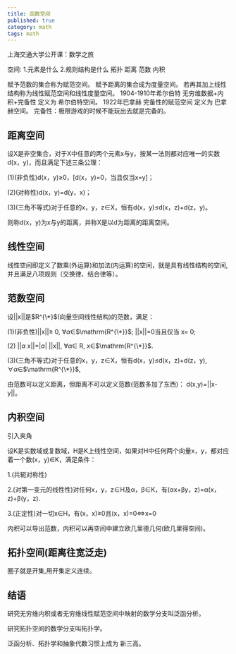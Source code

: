 ```yaml
---
title: 函数空间
published: true
category: math
tags: math
---
```

上海交通大学公开课：数学之旅

空间: 1.元素是什么 2.规则结构是什么
拓扑 距离 范数 内积

赋予范数的集合称为赋范空间。
赋予距离的集合成为度量空间。
若再其加上线性结构称为线性赋范空间和线性度量空间。
1904-1910年希尔伯特 无穷维数据+内积+完备性 定义为 希尔伯特空间。
1922年巴拿赫 完备性的赋范空间 定义为 巴拿赫空间。
完备性：极限游戏的时候不能玩出去就是完备的。

## 距离空间

设X是非空集合，对于X中任意的两个元素x与y，按某一法则都对应唯一的实数d(x，y)，而且满足下述三条公理：

(1)(非负性)d(x，y)≥0，[d(x，y)=0，当且仅当x=y]；

(2)(对称性)d(x，y)=d(y，x)；

(3)(三角不等式)对于任意的x，y，z∈X，恒有d(x，y)≤d(x，z)+d(z，y)。

则称d(x，y)为x与y的距离，并称X是以d为距离的距离空间。

## 线性空间

线性空间即定义了数乘(外运算)和加法(内运算)的空间，就是具有线性结构的空间, 并且满足八项规则（交换律、结合律等）。

## 范数空间

设||x||是$R^{\*}$(向量空间线性结构)的范数，满足：

(1)(非负性)||x||$\geq$ 0, $\forall \alpha$∈$\mathrm{R^{\*}}$; ||x||=0当且仅当 x= 0;

(2) ||$\alpha$ x||=|$\alpha$| ||x||, $\forall \alpha$∈ $\mathrm{R}$, $x$∈$\mathrm{R^{\*}}$.

(3)(三角不等式)对于任意的x，y，z∈X，恒有d(x，y)≤d(x，z)+d(z，y), $\forall \alpha$∈$\mathrm{R^{\*}}$,

由范数可以定义距离，但距离不可以定义范数(范数多加了东西)：
d(x,y)=||x-y||。

## 内积空间

引入夹角

设K是实数域或复数域，H是K上线性空间，如果对H中任何两个向量x，y，都对应着一个数(x，y)∈K，满足条件：

1.(共轭对称性)  

2.(对第一变元的线性性)对任何x，y，z∈H及α，β∈K，有(αx+βy，z)=α(x，z)+β(y，z).

3.(正定性)对一切x∈H，有(x，x)≥0且(x，x)=0$\Leftrightarrow$x=0

内积可以导出范数，内积可以再空间中建立欧几里德几何(欧几里得空间)。

## 拓扑空间(距离往宽泛走)

圈子就是开集,用开集定义连续。


## 结语
研究无穷维内积或者无穷维线性赋范空间中映射的数学分支叫泛函分析。

研究拓扑空间的数学分支叫拓扑学。

泛函分析、拓扑学和抽象代数习惯上成为 新三高。
